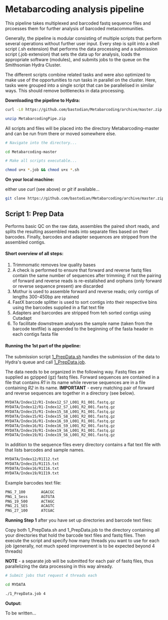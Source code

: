 # Metabarcoding analysis pipeline

This pipeline takes multiplexed and barcoded fastq sequence files and prcoesses
them for further analysis of barcoded metacommunities.

Generally, the pipeline is modular consisting of multiple scripts that perform
several operations without further user input. Every step is split into a shell
script (.sh extension) that performs the data processing and a submission script
(.job extension) that sets the data up for analysis, loads the appropriate software
(modules), and submits jobs to the queue on the Smithsonian Hydra Cluster.

The different scripts combine related tasks and were also optimized to make use of
the opportunities to run tasks in parallel on the cluster. Here, tasks were grouped 
into a single script that can be parallelised in similar ways. This should remove
bottlenecks in data processing.

**Downloading the pipeline to Hydra:**

```bash
curl -L0 https://github.com/bastodian/Metabarcoding/archive/master.zip > MetabarcodingPipe.zip

unzip MetabarcodingPipe.zip
```

All scripts and files will be placed into the directory Metabarcoding-master and can be run 
from there or moved somewhere else.

```bash
# Navigate into the directory...

cd Metabarcoding-master

# Make all scripts executable...

chmod u+x *.job && chmod u+x *.sh
```

**On your local machine:**

either use *curl* (see above) or *git* if available...

```bash
git clone https://github.com/bastodian/Metabarcoding/archive/master.zip
```

## Script 1: Prep Data

Performs basic QC on the raw data, assembles the paired short reads, and splits the 
resulting assembled reads into separate files based on their barcodes. Finally,
barcodes and adapter sequences are stripped from the assembled contigs.

#### Short overview of all steps:

1. Trimmomatic removes low quality bases
2. A check is performed to ensure that forward and reverse fastq files contain the same
    number of sequences after trimming; if not the pairing of forward and reverse reads
    is re-estalished and orphans (only forward or reverse sequence present) are discarded
3. Mothur is used to assemble forward and reverse reads; only contigs of lengths 300-450bp
    are retained
4. FastX barcode splitter is used to sort contigs into their respective bins using the barcodes
    supplied in a flat text file
5. Adapters and barcordes are stripped from teh sorted contigs using Cutadapt
6. To facilitate downstream analyses the sample name (taken from the barcode textfile) is
    appended to the beginning of the fasta header in each contigs fasta file

#### Running the 1st part of the pipeline:

The submission script [1_PrepData.sh](https://github.com/bastodian/Metabarcoding/blob/master/1_PrepData.sh) handles the submission of the data to Hydra's queue and
call [1_PrepData.job](https://github.com/bastodian/Metabarcoding/blob/master/1_PrepData.job).

The data needs to be organized in the following way. Fastq files are supplied as gzipped (gz)
fastq files. Forward sequences are contained in a file that contains *_R1_* in its name while
reverse sequences are in a file containing *_R2_* in its name. **IMPORTANT** - every matching 
pair of forward and reverse sequences are together in a directory (see below).

```bash
MYDATA/Index12/R1-Index12_S7_L001_R1_001.fastq.gz
MYDATA/Index12/R1-Index12_S7_L001_R2_001.fastq.gz
MYDATA/Index15/R1-Index15_S8_L001_R1_001.fastq.gz
MYDATA/Index15/R1-Index15_S8_L001_R2_001.fastq.gz
MYDATA/Index16/R1-Index16_S9_L001_R1_001.fastq.gz
MYDATA/Index16/R1-Index16_S9_L001_R2_001.fastq.gz
MYDATA/Index19/R1-Index19_S6_L001_R1_001.fastq.gz
MYDATA/Index19/R1-Index19_S6_L001_R2_001.fastq.gz
```

In addition to the sequence files every directory contains a flat text file with that lists barcodes
and sample names.

```bash
MYDATA/Index12/R1I12.txt
MYDATA/Index15/R1I15.txt
MYDATA/Index16/R1I16.txt
MYDATA/Index19/R1I19.txt
```

Example barcodes text file:

```bash
PNG_7_100       AGACGC
PNG_1_Sess      AGTGTA
PNG_19_500      ACTAGC
PNG_21_SES      ACAGTC
PNG_27_100      ATCGAC
```

**Running Step 1** after you have set up directories and barcode text files:

Copy both 1_PrepData.sh and 1_PrepData.job to the directory containing all your directories that 
hold the barcode text files and fastq files. Then execute the script and specify how many threads you
want to use for each job (generally, not much speed improvement is to be expected beyond 4 threads)

**NOTE** - a separate job will be submitted for each pair of fastq files, thus parallelizing the 
data processing in this way already.

```bash
# Submit jobs that request 4 threads each

cd MYDATA

./1_PrepData.job 4
```

**Output:**

To be written...

##
